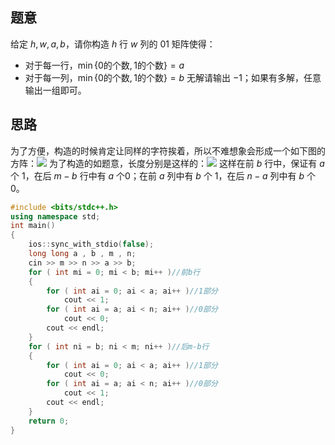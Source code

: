 ## 题意
给定 $h,w,a,b$，请你构造 $h$ 行 $w$ 列的 $01$ 矩阵使得：
- 对于每一行，$\min\{0$的个数$,1$的个数$\}=a$
- 对于每一列，$\min\{0$的个数$,1$的个数$\}=b$
无解请输出 $-1$；如果有多解，任意输出一组即可。
## 思路
为了方便，构造的时候肯定让同样的字符挨着，所以不难想象会形成一个如下图的方阵：![](https://cdn.luogu.com.cn/upload/image_hosting/ox8mmd8n.png)
为了构造的如题意，长度分别是这样的：![](https://cdn.luogu.com.cn/upload/image_hosting/20i5cfp4.png)
这样在前 $b$ 行中，保证有 $a$ 个 $1$，在后 $m-b$ 行中有 $a$ 个$0$；在前 $a$ 列中有 $b$ 个 $1$，在后 $n-a$ 列中有 $b$ 个 $0$。
```cpp
#include <bits/stdc++.h>
using namespace std;
int main()
{
	ios::sync_with_stdio(false);
	long long a , b , m , n;
	cin >> m >> n >> a >> b;
	for ( int mi = 0; mi < b; mi++ )//前b行
	{
		for ( int ai = 0; ai < a; ai++ )//1部分
			cout << 1;
		for ( int ai = a; ai < n; ai++ )//0部分
			cout << 0;
		cout << endl;
	}
	for ( int ni = b; ni < m; ni++ )//后m-b行
	{
		for ( int ai = 0; ai < a; ai++ )//1部分
			cout << 0;
		for ( int ai = a; ai < n; ai++ )//0部分
			cout << 1;
		cout << endl;
	}
	return 0;
}
```
